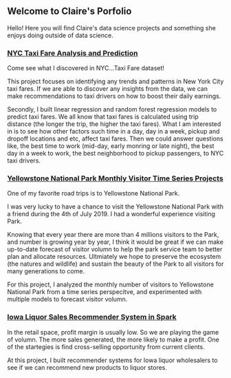 ## Welcome to Claire's Porfolio

Hello! Here you will find Claire's data science projects and something she enjoys doing outside of data science.

### [NYC Taxi Fare Analysis and Prediction](https://yzclaire.github.io/nyc_taxi_fare_analysis_and_prediction/)

Come see what I discovered in NYC...Taxi Fare dataset!

This project focuses on identifying any trends and patterns in New York City taxi fares. If we are able to discover any insights from the data, we can make recommendations to taxi drivers on how to boost their daily earnings.

Secondly, I built linear regression and random forest regression models to predict taxi fares. We all know that taxi fares is calculated using trip distance (the longer the trip, the higher the taxi fares). What I am interested in is to see how other factors such time in a day, day in a week, pickup and dropoff locations and etc, affect taxi fares. Then we could answer questions like, the best time to work (mid-day, early monring or late night), the best day in a week to work, the best neighborhood to pickup passengers, to NYC taxi drivers. 


### [Yellowstone National Park Monthly Visitor Time Series Projects](https://yzclaire.github.io/yellowstone_national_park_monthly_visitors_time_series/)

One of my favorite road trips is to Yellowstone National Park.

I was very lucky to have a chance to visit the Yellowstone National Park with a friend during the 4th of July 2019. I had a wonderful experience visiting Park. 

Knowing that every year there are more than 4 millions visitors to the Park, and number is growing year by year, I think it would be great if we can make up-to-date forecast of visitor volumn to help the park service team to better plan and allocate resources. Ultmiately we hope to preserve the ecosystem (the natures and wildlife) and sustain the beauty of the Park to all visitors for many generations to come. 

For this project, I analyzed the monthly number of visitors to Yellowstone National Park from a time series perspecitve, and experimented with multiple models to forecast visitor volumn.


### [Iowa Liquor Sales Recommender System in Spark](https://yzclaire.github.io/Iowa_liquor_sales_recommender_systems_in_spark/)

In the retail space, profit margin is usually low. So we are playing the game of volumn. The more sales generated, the more likely to make a profit.  One of the startegies is find cross-selling opportunity from current clients.

At this project, I built recommender systems for Iowa liquor wholesalers to see if we can recommend new products to liquor stores. 
